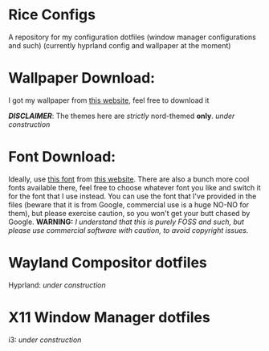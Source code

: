 # Rice Configs
A repository for my configuration dotfiles (window manager configurations and such) (currently hyprland config and wallpaper at the moment)

# Wallpaper Download:
I got my wallpaper from [this website](https://www.wallpaperflare.com/nord-theme-city-lights-building-night-street-light-wallpaper-yruqy/download), feel free to download it

***DISCLAIMER***: The themes here are *strictly* nord-themed **only**.
*under construction*

# Font Download:
Ideally, use [this font](https://github.com/ryanoasis/nerd-fonts/releases/download/v3.1.0/JetBrainsMono.zip) from [this website](https://www.nerdfonts.com/font-downloads). There are also a bunch more cool fonts available there, feel free to choose whatever font you like and switch it for the font that I use instead.
You can use the font that I've provided in the files (beware that it is from Google, commercial use is a huge NO-NO for them), but please exercise caution, so you won't get your butt chased by Google. **WARNING:** *I understand that this is purely FOSS and such, but please use commercial software with caution, to avoid copyright issues.*

# **Wayland Compositor dotfiles**
Hyprland: *under construction*

# **X11 Window Manager dotfiles**
i3: *under construction*
